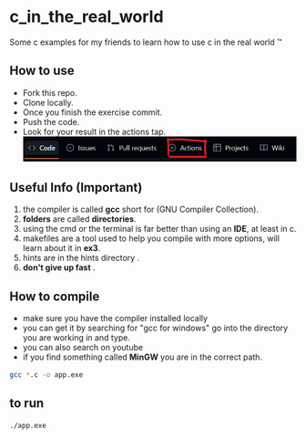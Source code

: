 # c_in_the_real_world

Some c examples for my friends to learn how to use c in the real world ™

## How to use

- Fork this repo.
- Clone locally.
- Once you finish the exercise commit.
- Push the code.
- Look for your result in the actions tap.
    ![Image](</images/Screenshot 2023-09-16 100233.png>)

## Useful Info (Important)

1. the compiler is called __gcc__ short for (GNU Compiler Collection).
1. __folders__ are called __directories__.
1. using the cmd or the terminal is far better than using an __IDE__, at least in c.
1. makefiles are a tool used to help you compile with more options, will learn about it in __ex3__.
1. hints are in the hints directory .
1. __don't give up fast__ .

## How to compile

- make sure you have the compiler installed locally
- you can get it by searching for "gcc for windows"
go into the directory you are working in and type.
- you can also search on youtube
- if you find something called __MinGW__ you are in the correct path.

```bash
gcc *.c -o app.exe 
```

## to run

```bash
./app.exe
```
